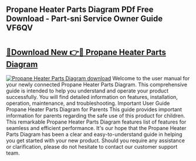 ## Propane Heater Parts Diagram PDf Free Download - Part-sni Service Owner Guide VF6QV

# <h2><a href="http://dfjwar.blite.top/?on=Propane+Heater+Parts+Diagram">🔗Download New 👉🔴 Propane Heater Parts Diagram</a></h2>

[![Propane Heater Parts Diagram download](https://i.imgur.com/lujVjoI.png)](http://dfjwar.blite.top/?on=Propane+Heater+Parts+Diagram)
Welcome to the user manual for your newly connected Propane Heater Parts Diagram. This comprehensive guide is intended to help you understand and operate your product successfully. You will find detailed information on features, installation, operation, maintenance, and troubleshooting. Important User Guide Propane Heater Parts Diagram for Parents This guide provides important information for parents regarding the safe use of this product for children. This remarkable Propane Heater Parts Diagram features list of features for seamless and efficient performance. It's our hope that the Propane Heater Parts Diagram has been a clear and easy-to-understand guide in helping you get started with your new product. Should you require any assistance or clarification, please do not hesitate to contact our customer support team.
